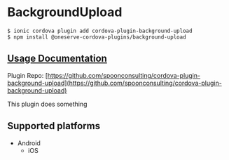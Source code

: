 # BackgroundUpload

```
$ ionic cordova plugin add cordova-plugin-background-upload
$ npm install @oneserve-cordova-plugins/background-upload
```

## [Usage Documentation](https://oneserve.gitbook.io/oneserve-cordova-plugins/plugins/background-upload/)

Plugin Repo: [https://github.com/spoonconsulting/cordova-plugin-background-upload](https://github.com/spoonconsulting/cordova-plugin-background-upload)

This plugin does something

## Supported platforms

- Android
  - iOS
  


